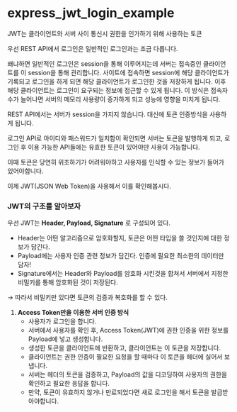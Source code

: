 # express_jwt_login_example

JWT는 클라이언트와 서버 사이 통신시 권한을 인가하기 위해 사용하는 토큰

우선 REST API에서 로그인은 일반적인 로그인과는 조금 다릅니다. 

왜냐하면 일반적인 로그인은 session을 통해 이루어지는데 서버는 접속중인 클라이언트를 이 session을 통해 관리합니다. 사이트에 접속하면 session에 해당 클라이언트가 기록되고 로그인을 하게 되면 해당 클라이언트가 로그인한 것을 저장하게 됩니다. 이후 해당 클라이언트는 로그인이 요구되는 정보에 접근할 수 있게 됩니다. 이 방식은 접속자수가 늘어나면 서버의 메모리 사용량이 증가하게 되고 성능에 영향을 미치게 됩니다.

REST API에서는 서버가 session을 가지지 않습니다. 대신에 토큰 인증방식을 사용하게 됩니다. 

로그인 API로 아이디와 패스워드가 일치함이 확인되면 서버는 토큰을 발행하게 되고, 로그인 후 이용 가능한 API들에는 유효한 토큰이 있어야만 사용이 가능합니다. 

이때 토큰은 당연히 위조하기가 어려워야하고 사용자를 인식할 수 있는 정보가 들어가 있어야합니다. 

이제 JWT(JSON Web Token)을 사용해서 이를 확인해봅시다.

### JWT의 구조를 알아보자

우선 JWT는 **Header, Payload, Signature** 로 구성되어 있다.

- Header는 어떤 알고리즘으로 암호화할지, 토큰은 어떤 타입을 쓸 것인지에 대한 정보가 담긴다.
- Payload에는 사용자 인증 관련 정보가 담긴다. 인증에 필요한 최소한의 데이터만 담자!
- Signature에서는 Header와 Payload를 암호화 시킨것을 합쳐서 서버에서 지정한 비밀키를 통해 암호화된 것이 저장된다.

→ 따라서 비밀키만 있다면 토큰의 검증과 복호화를 할 수 있다.

1. **Access Token만을 이용한 서버 인증 방식**
    - 사용자가 로그인을 합니다.
    - 서버에서 사용자를 확인 후, Access Token(JWT)에 권한 인증을 위한 정보를 Payload에 넣고 생성합니다.
    - 생성한 토큰을 클라이언트에 반환하고, 클라이언트는 이 토큰을 저장합니다.
    - 클라이언트는 권한 인증이 필요한 요청을 할 때마다 이 토큰을 헤더에 실어서 보냅니다.
    - 서버는 헤더의 토큰을 검증하고, Payload의 값을 디코딩하여 사용자의 권한을 확인하고 필요한 응답을 합니다.
    - 만약, 토큰이 유효하지 않거나 만료되었다면 새로 로그인을 해서 토큰을 발급받아야합니다.